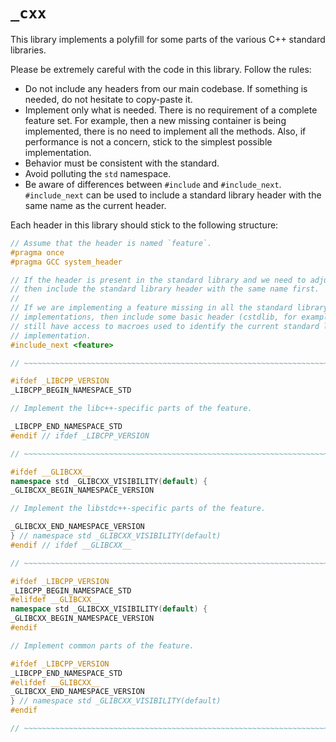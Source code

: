 # `_cxx`

This library implements a polyfill for some parts of the various C++ standard
libraries.

Please be extremely careful with the code in this library. Follow the rules:

- Do not include any headers from our main codebase. If something is needed,
  do not hesitate to copy-paste it.
- Implement only what is needed.
  There is no requirement of a complete feature set. For example, then a new
  missing container is being implemented, there is no need to implement all
  the methods. Also, if performance is not a concern, stick to the simplest
  possible implementation.
- Behavior must be consistent with the standard.
- Avoid polluting the `std` namespace.
- Be aware of differences between `#include` and `#include_next`.
  `#include_next` can be used to include a standard library header with the
  same name as the current header.

Each header in this library should stick to the following structure:

```cpp
// Assume that the header is named `feature`.
#pragma once
#pragma GCC system_header

// If the header is present in the standard library and we need to adjust it,
// then include the standard library header with the same name first.
//
// If we are implementing a feature missing in all the standard library
// implementations, then include some basic header (cstdlib, for example) so we
// still have access to macroes used to identify the current standard library
// implementation.
#include_next <feature>

// ~~~~~~~~~~~~~~~~~~~~~~~~~~~~~~~~~~~~~~~~~~~~~~~~~~~~~~~~~~~~~~~~~~~~~~~~~~~~~

#ifdef _LIBCPP_VERSION
_LIBCPP_BEGIN_NAMESPACE_STD

// Implement the libc++-specific parts of the feature.

_LIBCPP_END_NAMESPACE_STD
#endif // ifdef _LIBCPP_VERSION

// ~~~~~~~~~~~~~~~~~~~~~~~~~~~~~~~~~~~~~~~~~~~~~~~~~~~~~~~~~~~~~~~~~~~~~~~~~~~~~

#ifdef __GLIBCXX__
namespace std _GLIBCXX_VISIBILITY(default) {
_GLIBCXX_BEGIN_NAMESPACE_VERSION

// Implement the libstdc++-specific parts of the feature.

_GLIBCXX_END_NAMESPACE_VERSION
} // namespace std _GLIBCXX_VISIBILITY(default)
#endif // ifdef __GLIBCXX__

// ~~~~~~~~~~~~~~~~~~~~~~~~~~~~~~~~~~~~~~~~~~~~~~~~~~~~~~~~~~~~~~~~~~~~~~~~~~~~~

#ifdef _LIBCPP_VERSION
_LIBCPP_BEGIN_NAMESPACE_STD
#elifdef __GLIBCXX__
namespace std _GLIBCXX_VISIBILITY(default) {
_GLIBCXX_BEGIN_NAMESPACE_VERSION
#endif

// Implement common parts of the feature.

#ifdef _LIBCPP_VERSION
_LIBCPP_END_NAMESPACE_STD
#elifdef __GLIBCXX__
_GLIBCXX_END_NAMESPACE_VERSION
} // namespace std _GLIBCXX_VISIBILITY(default)
#endif

// ~~~~~~~~~~~~~~~~~~~~~~~~~~~~~~~~~~~~~~~~~~~~~~~~~~~~~~~~~~~~~~~~~~~~~~~~~~~~~

```
